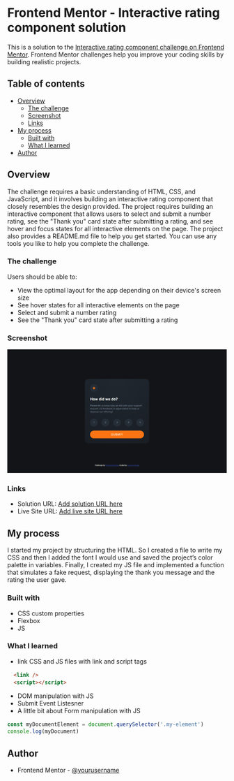 # Frontend Mentor - Interactive rating component solution

This is a solution to the [Interactive rating component challenge on Frontend Mentor](https://www.frontendmentor.io/challenges/interactive-rating-component-koxpeBUmI). Frontend Mentor challenges help you improve your coding skills by building realistic projects. 

## Table of contents

- [Overview](#overview)
  - [The challenge](#the-challenge)
  - [Screenshot](#screenshot)
  - [Links](#links)
- [My process](#my-process)
  - [Built with](#built-with)
  - [What I learned](#what-i-learned)
- [Author](#author)

## Overview

The challenge requires a basic understanding of HTML, CSS, and JavaScript, and it involves building an interactive rating component that closely resembles the design provided. The project requires building an interactive component that allows users to select and submit a number rating, see the "Thank you" card state after submitting a rating, and see hover and focus states for all interactive elements on the page. The project also provides a README.md file to help you get started. You can use any tools you like to help you complete the challenge.

### The challenge

Users should be able to:

- View the optimal layout for the app depending on their device's screen size
- See hover states for all interactive elements on the page
- Select and submit a number rating
- See the "Thank you" card state after submitting a rating

### Screenshot

![screenshot](./screenshot.jpg)

### Links

- Solution URL: [Add solution URL here](https://your-solution-url.com)
- Live Site URL: [Add live site URL here](https://your-live-site-url.com)

## My process

I started my project by structuring the HTML. So I created a file to write my CSS and then I added the font I would use and saved the project’s color palette in variables. Finally, I created my JS file and implemented a function that simulates a fake request, displaying the thank you message and the rating the user gave.

### Built with

- CSS custom properties
- Flexbox
- JS

### What I learned

- link CSS and JS files with link and script tags

```html
  <link />
  <script></script>
```

- DOM manipulation with JS
- Submit Event Listesner
- A little bit about Form manipulation with JS

```js
const myDocumentElement = document.querySelector('.my-element')
console.log(myDocument)
```

## Author

- Frontend Mentor - [@yourusername](https://www.frontendmentor.io/profile/yourusername)
